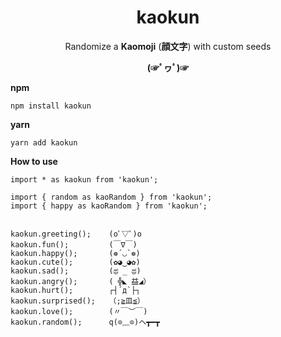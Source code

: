 <h1 align="center"> kaokun </h1>
<div align="center">

Randomize a **Kaomoji** (**顔文字**) with custom seeds

**(☞ﾟヮﾟ)☞**

</div>

**npm**

```
npm install kaokun
```
**yarn**

```
yarn add kaokun
```

**How to use**
```
import * as kaokun from 'kaokun';

import { random as kaoRandom } from 'kaokun';
import { happy as kaoRandom } from 'kaokun';


kaokun.greeting();    (oﾟ▽ﾟ)o
kaokun.fun();         (￣∇￣)
kaokun.happy();       (❁´◡`❁)
kaokun.cute();        (✿◕‿◕✿)
kaokun.sad();         (ಥ _ ಥ)
kaokun.angry();       ( ╬◣ 益◢）
kaokun.hurt();        ┌┤´д`├┐
kaokun.surprised();   （;≧皿≦）
kaokun.love();        (〃￣︶￣)
kaokun.random();      q(⊙﹏⊙)ヘ┳━┳
```